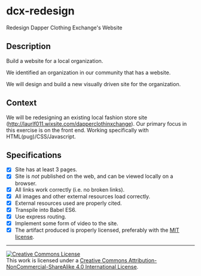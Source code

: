 # dcx-redesign
Redesign Dapper Clothing Exchange's Website
## Description

Build a website for a local organization.

We identified an organization in our community that has a website. 

We will design and build a new visually driven site for the organization.

## Context

We will be redesigning an existing local fashion store site (http://laurlf011.wixsite.com/dapperclothinxchange). Our primary focus in this exercise is on the front end. Working specifically with HTML(pug)/CSS/Javascript. 

## Specifications

- [x] Site has at least 3 pages.
- [x] Site is _not_ published on the web, and can be viewed locally on a browser.
- [x] All links work correctly (i.e. no broken links).
- [x] All images and other external resources load correctly.
- [x] External resources used are properly cited.
- [x] Transpile into Babel ES6.
- [x] Use express routing.
- [x] Implement some form of video to the site. 
- [x] The artifact produced is properly licensed, preferably with the [MIT license][mit-license].

---

<!-- LICENSE -->

<a rel="license" href="http://creativecommons.org/licenses/by-nc-sa/4.0/"><img alt="Creative Commons License" style="border-width:0" src="https://i.creativecommons.org/l/by-nc-sa/4.0/80x15.png" /></a>
<br />This work is licensed under a <a rel="license" href="http://creativecommons.org/licenses/by-nc-sa/4.0/">Creative Commons Attribution-NonCommercial-ShareAlike 4.0 International License</a>.

[mit-license]: https://opensource.org/licenses/MIT
